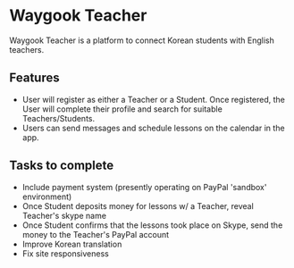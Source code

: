 Waygook Teacher
=======

Waygook Teacher is a platform to connect Korean students with English teachers.

## Features

* User will register as either a Teacher or a Student. Once registered, the User will
complete their profile and search for suitable Teachers/Students.
* Users can send messages and schedule lessons on the calendar in the app.

## Tasks to complete

* Include payment system (presently operating on PayPal 'sandbox' environment)
* Once Student deposits money for lessons w/ a Teacher, reveal Teacher's skype name
* Once Student confirms that the lessons took place on Skype, send the money to the Teacher's PayPal account
* Improve Korean translation
* Fix site responsiveness
